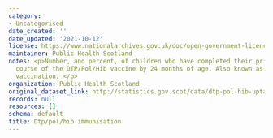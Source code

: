 ```yaml
---
category:
- Uncategorised
date_created: ''
date_updated: '2021-10-12'
license: https://www.nationalarchives.gov.uk/doc/open-government-licence/version/3/
maintainer: Public Health Scotland
notes: <p>Number, and percent, of children who have completed their primary immunisation
  course of the DTP/Pol/Hib vaccine by 24 months of age. Also known as the '5-in-1'
  vaccination. </p>
organization: Public Health Scotland
original_dataset_link: http://statistics.gov.scot/data/dtp-pol-hib-uptake-by-24-months
records: null
resources: []
schema: default
title: Dtp/pol/hib immunisation
---
```

